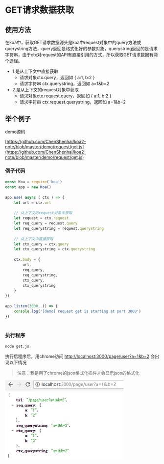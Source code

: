 # GET请求数据获取

## 使用方法
在koa中，获取GET请求数据源头是koa中request对象中的query方法或querystring方法，query返回是格式化好的参数对象，querystring返回的是请求字符串，由于ctx对request的API有直接引用的方式，所以获取GET请求数据有两个途径。
- 1.是从上下文中直接获取
    - 请求对象ctx.query，返回如 { a:1, b:2 }
    - 请求字符串 ctx.querystring，返回如 a=1&b=2
- 2.是从上下文的request对象中获取
    - 请求对象ctx.request.query，返回如 { a:1, b:2 }
    - 请求字符串 ctx.request.querystring，返回如 a=1&b=2

## 举个例子

demo源码

[https://github.com/ChenShenhai/koa2-note/blob/master/demo/request/get.js](https://github.com/ChenShenhai/koa2-note/blob/master/demo/request/get.js)

### 例子代码
```js
const Koa = require('koa')
const app = new Koa()

app.use( async ( ctx ) => {
    let url = ctx.url

    // 从上下文的request对象中获取
    let request = ctx.request
    let req_query = request.query
    let req_querystring = request.querystring

    // 从上下文中直接获取
    let ctx_query = ctx.query
    let ctx_querystring = ctx.querystring

    ctx.body = {
        url,
        req_query,
        req_querystring,
        ctx_query,
        ctx_querystring
    }
})

app.listen(3000, () => {
    console.log('[demo] request get is starting at port 3000')
})



```

### 执行程序
```sh
node get.js
```
执行后程序后，用chrome访问 [http://localhost:3000/page/user?a=1&b=2](http://localhost:3000/page/user?a=1&b=2) 会出现以下情况
> 注意：我是用了chrome的json格式化插件才会显示json的格式化

![request-get](/assets/gitbook/request-get.png)
